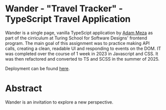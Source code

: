 # Wander - "Travel Tracker" - TypeScript Travel Application 
Wander is a single page, vanilla TypeScipt application by [Adam Meza](adam-meza.com) as part of the cirriculum at Turing School for Software Designs' frontend program. The main goal of this assignment was to practice making API calls, creating a clean, readable UI and responding to events on the DOM. IT was completed over the course of 1 week in 2023 in Javascript and CSS. It was then refactored and converted to TS and SCSS in the summer of 2025. 

Deployment can be found [here](https://travel-tracker-ts-tjsq-mwcx4krtv-adammezas-projects.vercel.app/).

# Abstract

Wander is an invitation to explore a new perspective. 
